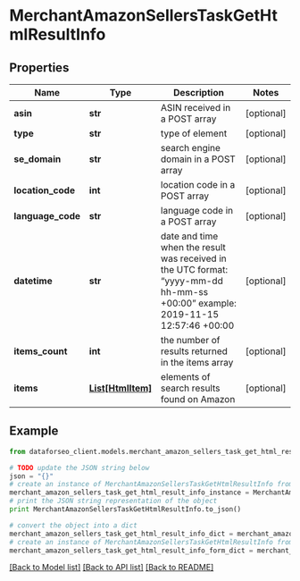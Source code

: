# MerchantAmazonSellersTaskGetHtmlResultInfo


## Properties

Name | Type | Description | Notes
------------ | ------------- | ------------- | -------------
**asin** | **str** | ASIN received in a POST array | [optional] 
**type** | **str** | type of element | [optional] 
**se_domain** | **str** | search engine domain in a POST array | [optional] 
**location_code** | **int** | location code in a POST array | [optional] 
**language_code** | **str** | language code in a POST array | [optional] 
**datetime** | **str** | date and time when the result was received in the UTC format: “yyyy-mm-dd hh-mm-ss +00:00” example: 2019-11-15 12:57:46 +00:00 | [optional] 
**items_count** | **int** | the number of results returned in the items array | [optional] 
**items** | [**List[HtmlItem]**](HtmlItem.md) | elements of search results found on Amazon | [optional] 

## Example

```python
from dataforseo_client.models.merchant_amazon_sellers_task_get_html_result_info import MerchantAmazonSellersTaskGetHtmlResultInfo

# TODO update the JSON string below
json = "{}"
# create an instance of MerchantAmazonSellersTaskGetHtmlResultInfo from a JSON string
merchant_amazon_sellers_task_get_html_result_info_instance = MerchantAmazonSellersTaskGetHtmlResultInfo.from_json(json)
# print the JSON string representation of the object
print MerchantAmazonSellersTaskGetHtmlResultInfo.to_json()

# convert the object into a dict
merchant_amazon_sellers_task_get_html_result_info_dict = merchant_amazon_sellers_task_get_html_result_info_instance.to_dict()
# create an instance of MerchantAmazonSellersTaskGetHtmlResultInfo from a dict
merchant_amazon_sellers_task_get_html_result_info_form_dict = merchant_amazon_sellers_task_get_html_result_info.from_dict(merchant_amazon_sellers_task_get_html_result_info_dict)
```
[[Back to Model list]](../README.md#documentation-for-models) [[Back to API list]](../README.md#documentation-for-api-endpoints) [[Back to README]](../README.md)


